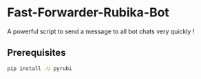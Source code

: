 # Fast-Forwarder-Rubika-Bot
A powerful script to send a message to all bot chats very quickly !

## Prerequisites
``` bash
pip install -U pyrubi
```
